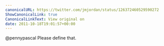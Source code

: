 ```yaml
---
canonicalURL: https://twitter.com/jmjordan/status/126372460529590272
ShowCanonicalLink: true
CanonicalLinkText: View original on
date: 2011-10-18T19:01:57+00:00
---
```

@pennypascal Please define that.